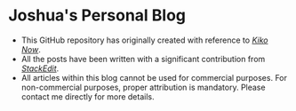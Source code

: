 # Joshua's Personal Blog

* This GitHub repository has originally created with reference to [*Kiko Now*](https://github.com/aweekj/kiko-now).
* All the posts have been written with a significant contribution from [*StackEdit*](https://stackedit.io).
* All articles within this blog cannot be used for commercial purposes. For non-commercial purposes, proper attribution is mandatory. Please contact me directly for more details.
